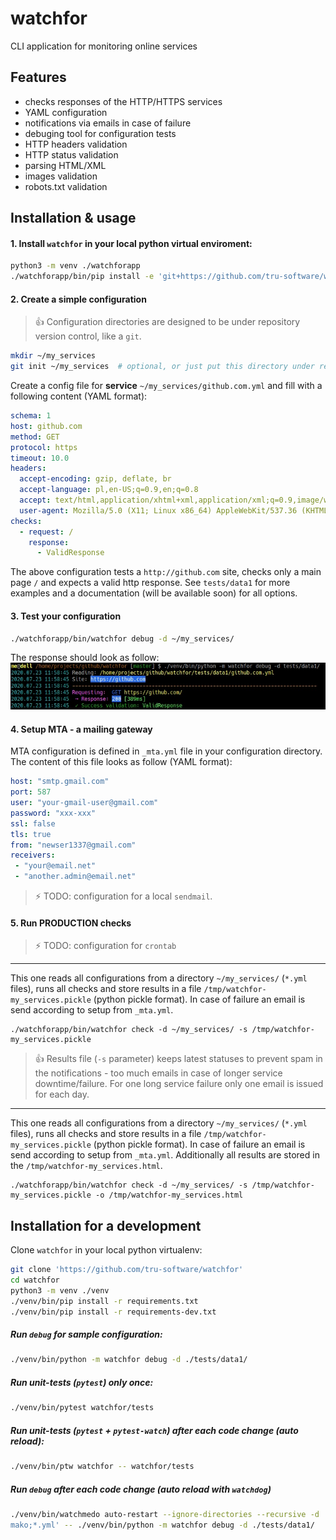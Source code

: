 # watchfor

CLI application for monitoring online services

## Features
* checks responses of the HTTP/HTTPS services
* YAML configuration
* notifications via emails in case of failure
* debuging tool for configuration tests
* HTTP headers validation
* HTTP status validation
* parsing HTML/XML
* images validation
* robots.txt validation

## Installation & usage

#### 1. Install `watchfor` in your local python virtual enviroment:

```bash
python3 -m venv ./watchforapp
./watchforapp/bin/pip install -e 'git+https://github.com/tru-software/watchfor#egg=watchfor'
```

#### 2. Create a simple configuration

> :+1: Configuration directories are designed to be under repository version control, like a `git`.

```bash
mkdir ~/my_services
git init ~/my_services  # optional, or just put this directory under repo and commit&push configs
```

Create a config file for **service** `~/my_services/github.com.yml` and fill with a following content (YAML format):
```yml
schema: 1
host: github.com
method: GET
protocol: https
timeout: 10.0
headers:
  accept-encoding: gzip, deflate, br
  accept-language: pl,en-US;q=0.9,en;q=0.8
  accept: text/html,application/xhtml+xml,application/xml;q=0.9,image/webp,image/apng,*/*;q=0.8
  user-agent: Mozilla/5.0 (X11; Linux x86_64) AppleWebKit/537.36 (KHTML, like Gecko) Chrome/83.0.4103.116 Safari/537.36
checks:
  - request: /
    response:
      - ValidResponse
```

The above configuration tests a `http://github.com` site, checks only a main page `/` and expects a valid http response. See `tests/data1` for more examples and a documentation (will be available soon) for all options.

#### 3. Test your configuration

```bash
./watchforapp/bin/watchfor debug -d ~/my_services/
```

The response should look as follow:
![watchfor debug](assets/Screenshot_20200723_115951.jpeg)

#### 4. Setup MTA - a mailing gateway

MTA configuration is defined in `_mta.yml` file in your configuration directory. The content of this file looks as follow (YAML format):
```yml
host: "smtp.gmail.com"
port: 587
user: "your-gmail-user@gmail.com"
password: "xxx-xxx"
ssl: false
tls: true
from: "newser1337@gmail.com"
receivers:
 - "your@email.net"
 - "another.admin@email.net"
```

> :zap: TODO: configuration for a local `sendmail`.

#### 5. Run PRODUCTION checks

> :zap: TODO: configuration for `crontab`

---

This one reads all configurations from a directory `~/my_services/` (`*.yml` files), runs all checks and store results in a file `/tmp/watchfor-my_services.pickle` (python pickle format). In case of failure an email is send according to setup from `_mta.yml`.

```
./watchforapp/bin/watchfor check -d ~/my_services/ -s /tmp/watchfor-my_services.pickle
```

> :+1: Results file (`-s` parameter) keeps latest statuses to prevent spam in the notifications - too much emails in case of longer service downtime/failure. For one long service failure only one email is issued for each day.

---

This one reads all configurations from a directory `~/my_services/` (`*.yml` files), runs all checks and store results in a file `/tmp/watchfor-my_services.pickle` (python pickle format).
In case of failure an email is send according to setup from `_mta.yml`.
Additionally all results are stored in the `/tmp/watchfor-my_services.html`.

```
./watchforapp/bin/watchfor check -d ~/my_services/ -s /tmp/watchfor-my_services.pickle -o /tmp/watchfor-my_services.html
```

## Installation for a development

Clone `watchfor` in your local python virtualenv:

```bash
git clone 'https://github.com/tru-software/watchfor'
cd watchfor
python3 -m venv ./venv
./venv/bin/pip install -r requirements.txt
./venv/bin/pip install -r requirements-dev.txt
```

##### Run `debug` for sample configuration:
```bash
./venv/bin/python -m watchfor debug -d ./tests/data1/
```

##### Run unit-tests (`pytest`) only once:
```bash
./venv/bin/pytest watchfor/tests
```

##### Run unit-tests (`pytest` + `pytest-watch`) after each code change (auto reload):
```bash
./venv/bin/ptw watchfor -- watchfor/tests
```

##### Run `debug` after each code change (auto reload with `watchdog`)
```bash
./venv/bin/watchmedo auto-restart --ignore-directories --recursive -d . -p '*.py;*.
mako;*.yml' -- ./venv/bin/python -m watchfor debug -d ./tests/data1/
```
